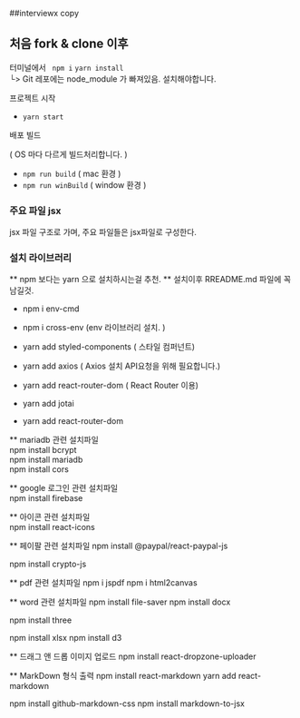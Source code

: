 ##interviewx copy
## 처음 fork & clone 이후

터미널에서
` npm i`
`yarn install`  
└> Git 레포에는 node_module 가 빠져있음. 설치해야합니다.

프로젝트 시작

- `yarn start`

배포 빌드

( OS 마다 다르게 빌드처리합니다. )

- `npm run build` ( mac 환경 )
- `npm run winBuild` ( window 환경 )

### 주요 파일 jsx

jsx 파일 구조로 가며, 주요 파일들은 jsx파일로 구성한다.

### 설치 라이브러리

** npm 보다는 yarn 으로 설치하시는걸 추천.
** 설치이후 RREADME.md 파일에 꼭 남길것.

- npm i env-cmd

- npm i cross-env
  (env 라이브러리 설치. )

- yarn add styled-components
  ( 스타일 컴퍼넌트)

- yarn add axios
  ( Axios 설치 API요청을 위해 필요합니다.)

- yarn add react-router-dom
  ( React Router 이용)

- yarn add jotai

- yarn add react-router-dom

\*\* mariadb 관련 설치파일  
npm install bcrypt  
npm install mariadb  
npm install cors

\*\* google 로그인 관련 설치파일  
npm install firebase

\*\* 아이콘 관련 설치파일  
npm install react-icons

\*\* 페이팔 관련 설치파일
npm install @paypal/react-paypal-js

npm install crypto-js

\*\* pdf 관련 설치파일
npm i jspdf
npm i html2canvas

\*\* word 관련 설치파일
npm install file-saver
npm install docx

npm install three

npm install xlsx
npm install d3

\*\* 드래그 앤 드롭 이미지 업로드
npm install react-dropzone-uploader

\*\* MarkDown 형식 출력
npm install react-markdown
yarn add react-markdown

npm install github-markdown-css
npm install markdown-to-jsx
